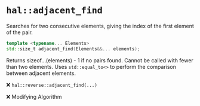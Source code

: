 # `hal::adjacent_find`

Searches for two consecutive elements, giving the index of the first element of
the pair.

```cpp
template <typename... Elements>
std::size_t adjacent_find(Elements&&... elements);
```

Returns sizeof...(elements) - 1 if no pairs found. Cannot be called with fewer
than two elements. Uses `std::equal_to<>` to perform the comparison between
adjacent elements.

:x: `hal::reverse::adjacent_find(...)`

:x: Modifying Algorithm
